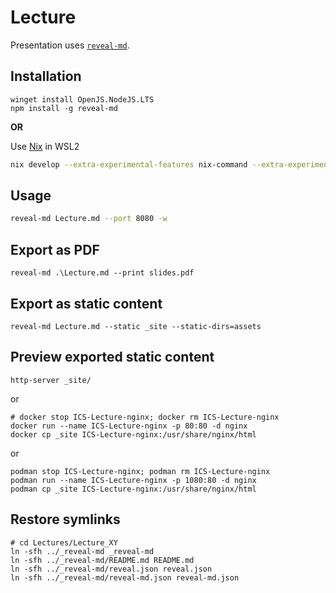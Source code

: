 # Lecture

Presentation uses [`reveal-md`](https://github.com/webpro/reveal-md).

## Installation

```pwsh
winget install OpenJS.NodeJS.LTS
npm install -g reveal-md
```

**OR**

Use [Nix](https://nixos.org/download.html#nix-install-windows) in WSL2

```bash
nix develop --extra-experimental-features nix-command --extra-experimental-features flakes github:/nesfit/ICS
```

## Usage

```bash
reveal-md Lecture.md --port 8080 -w
```

## Export as PDF

```
reveal-md .\Lecture.md --print slides.pdf
```

## Export as static content

```
reveal-md Lecture.md --static _site --static-dirs=assets
```

## Preview exported static content

```
http-server _site/
```

or

```
# docker stop ICS-Lecture-nginx; docker rm ICS-Lecture-nginx
docker run --name ICS-Lecture-nginx -p 80:80 -d nginx
docker cp _site ICS-Lecture-nginx:/usr/share/nginx/html
```

or

```
podman stop ICS-Lecture-nginx; podman rm ICS-Lecture-nginx
podman run --name ICS-Lecture-nginx -p 1080:80 -d nginx
podman cp _site ICS-Lecture-nginx:/usr/share/nginx/html
```

## Restore symlinks

```
# cd Lectures/Lecture_XY
ln -sfh ../_reveal-md _reveal-md
ln -sfh ../_reveal-md/README.md README.md
ln -sfh ../_reveal-md/reveal.json reveal.json
ln -sfh ../_reveal-md/reveal-md.json reveal-md.json 
```